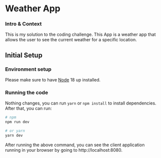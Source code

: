 # Weather App

### Intro & Context
This is my solution to the coding challenge. This App is a weather app that allows the
user to see the current weather for a specific location.

## Initial Setup

### Environment setup

Please make sure to have [Node](https://nodejs.org/en/download) 18 up installed.


### Running the code

Nothing changes, you can run `yarn` or `npm install` to install dependencies.
After that, you can run:

```bash
# npm
npm run dev

# or yarn
yarn dev
```

After running the above command, you can see the client application running in your browser by going to http://localhost:8080.

